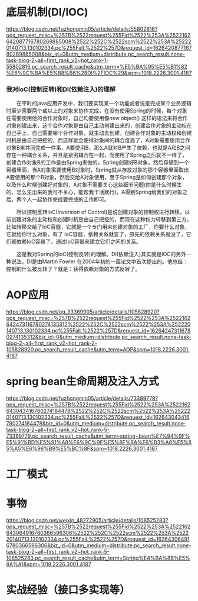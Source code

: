 # 底层机制(DI/IOC)
https://blog.csdn.net/fuzhongmin05/article/details/55802816?ops_request_misc=%257B%2522request%255Fid%2522%253A%2522162642087716780269885008%2522%252C%2522scm%2522%253A%252220140713.130102334.pc%255Fall.%2522%257D&request_id=162642087716780269885008&biz_id=0&utm_medium=distribute.pc_search_result.none-task-blog-2~all~first_rank_v2~hot_rank-1-55802816.pc_search_result_cache&utm_term=%E5%BA%95%E5%B1%82%E6%9C%BA%E5%88%B6%28DI%2FIOC%29&spm=1018.2226.3001.4187

### 我对IoC(控制反转)和DI(依赖注入)的理解
　　在平时的java应用开发中，我们要实现某一个功能或者说是完成某个业务逻辑时至少需要两个或以上的对象来协作完成，在没有使用Spring的时候，每个对象在需要使用他的合作对象时，自己均要使用像new object() 这样的语法来将合作对象创建出来，这个合作对象是由自己主动创建出来的，创建合作对象的主动权在自己手上，自己需要哪个合作对象，就主动去创建，创建合作对象的主动权和创建时机是由自己把控的，而这样就会使得对象间的耦合度高了，A对象需要使用合作对象B来共同完成一件事，A要使用B，那么A就对B产生了依赖，也就是A和B之间存在一种耦合关系，并且是紧密耦合在一起，而使用了Spring之后就不一样了，创建合作对象B的工作是由Spring来做的，Spring创建好B对象，然后存储到一个容器里面，当A对象需要使用B对象时，Spring就从存放对象的那个容器里面取出A要使用的那个B对象，然后交给A对象使用，至于Spring是如何创建那个对象，以及什么时候创建好对象的，A对象不需要关心这些细节问题(你是什么时候生的，怎么生出来的我可不关心，能帮我干活就行)，A得到Spring给我们的对象之后，两个人一起协作完成要完成的工作即可。

　　所以控制反转IoC(Inversion of Control)是说创建对象的控制权进行转移，以前创建对象的主动权和创建时机是由自己把控的，而现在这种权力转移到第三方，比如转移交给了IoC容器，它就是一个专门用来创建对象的工厂，你要什么对象，它就给你什么对象，有了 IoC容器，依赖关系就变了，原先的依赖关系就没了，它们都依赖IoC容器了，通过IoC容器来建立它们之间的关系。

　　这是我对Spring的IoC(控制反转)的理解。DI(依赖注入)其实就是IOC的另外一种说法，DI是由Martin Fowler 在2004年初的一篇论文中首次提出的。他总结：控制的什么被反转了？就是：获得依赖对象的方式反转了。

# AOP应用
https://blog.csdn.net/qq_33369905/article/details/105828920?ops_request_misc=%257B%2522request%255Fid%2522%253A%2522162642473116780274135312%2522%252C%2522scm%2522%253A%252220140713.130102334.pc%255Fall.%2522%257D&request_id=162642473116780274135312&biz_id=0&utm_medium=distribute.pc_search_result.none-task-blog-2~all~first_rank_v2~hot_rank-2-105828920.pc_search_result_cache&utm_term=AOP&spm=1018.2226.3001.4187

# spring bean生命周期及注入方式
https://blog.csdn.net/fuzhongmin05/article/details/73389779?ops_request_misc=%257B%2522request%255Fid%2522%253A%2522162643043416780274184478%2522%252C%2522scm%2522%253A%252220140713.130102334.pc%255Fall.%2522%257D&request_id=162643043416780274184478&biz_id=0&utm_medium=distribute.pc_search_result.none-task-blog-2~all~first_rank_v2~hot_rank-5-73389779.pc_search_result_cache&utm_term=spring+bean%E7%94%9F%E5%91%BD%E5%91%A8%E6%9C%9F%E5%8F%8A%E6%B3%A8%E5%85%A5%E6%96%B9%E5%BC%8F&spm=1018.2226.3001.4187

# 工厂模式

# 事物
https://blog.csdn.net/weixin_48272905/article/details/108525283?ops_request_misc=%257B%2522request%255Fid%2522%253A%2522162643064916780366596306%2522%252C%2522scm%2522%253A%252220140713.130102334.pc%255Fall.%2522%257D&request_id=162643064916780366596306&biz_id=0&utm_medium=distribute.pc_search_result.none-task-blog-2~all~first_rank_v2~hot_rank-5-108525283.pc_search_result_cache&utm_term=Spring%E4%BA%8B%E5%8A%A1&spm=1018.2226.3001.4187

# 实战经验（接口多实现等）
